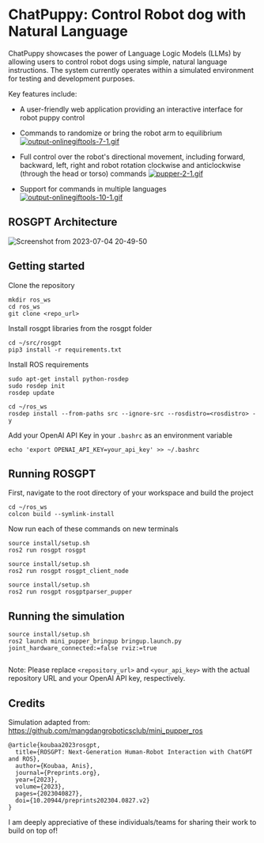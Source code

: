 # ChatPuppy: Control Robot dog with Natural Language

ChatPuppy showcases the power of Language Logic Models (LLMs) by allowing users to control robot dogs using simple, natural language instructions. The system currently operates within a simulated environment for testing and development purposes.

Key features include:
- A user-friendly web application providing an interactive interface for robot puppy control
- Commands to randomize or bring the robot arm to equilibrium
  [![output-onlinegiftools-7-1.gif](https://i.postimg.cc/Kj22RxZm/output-onlinegiftools-7-1.gif)](https://postimg.cc/KkJVWXkW)
- Full control over the robot's directional movement, including forward, backward, left, right and robot rotation clockwise and anticlockwise (through the head or torso) commands
[![pupper-2-1.gif](https://i.postimg.cc/dthBLdxt/pupper-2-1.gif)](https://postimg.cc/kBd8HVCk)

- Support for commands in multiple languages
[![output-onlinegiftools-10-1.gif](https://i.postimg.cc/HxLMF1Gs/output-onlinegiftools-10-1.gif)](https://postimg.cc/XZTXyh7T)

## ROSGPT Architecture

![Screenshot from 2023-07-04 20-49-50](https://github.com/Gaurang-1402/ChatDrones/assets/71042887/f3534fd5-1ac8-4d55-8e67-fb5f6c0ddf8d)


## Getting started

Clone the repository

```
mkdir ros_ws
cd ros_ws
git clone <repo_url>
```

Install rosgpt libraries from the rosgpt folder

```
cd ~/src/rosgpt
pip3 install -r requirements.txt
```

Install ROS requirements

```
sudo apt-get install python-rosdep
sudo rosdep init
rosdep update
```

```
cd ~/ros_ws
rosdep install --from-paths src --ignore-src --rosdistro=<rosdistro> -y
```


Add your OpenAI API Key in your ```.bashrc``` as an environment variable 

```
echo 'export OPENAI_API_KEY=your_api_key' >> ~/.bashrc
```


## Running ROSGPT

First, navigate to the root directory of your workspace and build the project

```
cd ~/ros_ws
colcon build --symlink-install
```
Now run each of these commands on new terminals

```
source install/setup.sh
ros2 run rosgpt rosgpt
```

```
source install/setup.sh
ros2 run rosgpt rosgpt_client_node 
```

```
source install/setup.sh
ros2 run rosgpt rosgptparser_pupper
```

## Running the simulation

```
source install/setup.sh
ros2 launch mini_pupper_bringup bringup.launch.py joint_hardware_connected:=false rviz:=true


```

Note: Please replace `<repository_url>` and `<your_api_key>` with the actual repository URL and your OpenAI API key, respectively.



## Credits
Simulation adapted from: https://github.com/mangdangroboticsclub/mini_pupper_ros

```
@article{koubaa2023rosgpt,
  title={ROSGPT: Next-Generation Human-Robot Interaction with ChatGPT and ROS},
  author={Koubaa, Anis},
  journal={Preprints.org},
  year={2023},
  volume={2023},
  pages={2023040827},
  doi={10.20944/preprints202304.0827.v2}
}

```
I am deeply appreciative of these individuals/teams for sharing their work to build on top of!
